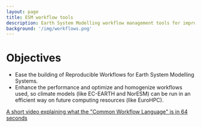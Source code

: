 ```yaml
---
layout: page
title: ESM workflow tools
description: Earth System Modelling workflow management tools for improved performance
background: '/img/workflows.png'
---
```


# Objectives

- Ease the building of Reproducible Workflows for Earth System Modelling Systems.
- Enhance the performance and optimize and homogenize workflows used, so climate models (like EC-EARTH and NorESM) can be run in an efficient way on future computing resources (like EuroHPC).

[A short video explaining what the "Common Workflow Language" is in 64 seconds](https://youtu.be/86eY8xs-Vo8)
